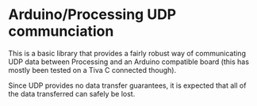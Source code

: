 # Arduino/Processing UDP communciation
This is a basic library that provides a fairly robust way of communicating UDP data between Processing and an Arduino compatible board (this has mostly been tested on a Tiva C connected though). 

Since UDP provides no data transfer guarantees, it is expected that all of the data transferred can safely be lost. 
